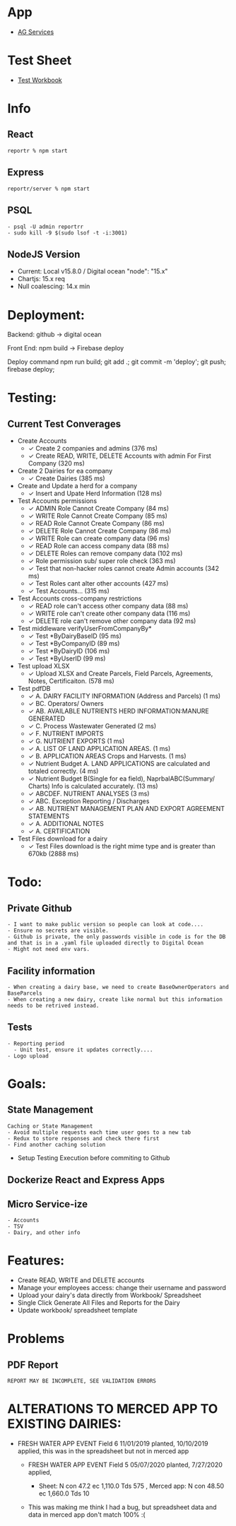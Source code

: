 # App
 - [AG Services](https://fragservices.app/)

# Test Sheet 
 - [Test Workbook](https://docs.google.com/spreadsheets/d/1eXclSz_cQzREQbrthEVEUsa4KUc780g4CZVT3RYawzA/edit?usp=sharing)

# Info
  ## React
    reportr % npm start
  ## Express
    reportr/server % npm start 

  ## PSQL
    - psql -U admin reportrr 
    - sudo kill -9 $(sudo lsof -t -i:3001)

  ## NodeJS Version
  - Current:          Local v15.8.0 / Digital ocean "node": "15.x"
  - Chartjs:          15.x req
  - Null coalescing:  14.x min

# Deployment:
  Backend:
    github -> digital ocean
  
  Front End:
    npm build -> Firebase deploy

  Deploy command
    npm run build; git add .; git commit -m 'deploy'; git push; firebase deploy;




# Testing:
  ## Current Test Converages
  - Create Accounts
    - ✓ Create 2 companies and admins (376 ms)
    - ✓ Create READ, WRITE, DELETE Accounts with admin For First Company (320 ms)
  - Create 2 Dairies for ea  company
    - ✓ Create Dairies (385 ms)
  - Create and Update a herd for a company
    - ✓ Insert and Upate Herd Information (128 ms)
  - Test Accounts permissions
    - ✓ ADMIN Role Cannot Create Company (84 ms)
    - ✓ WRITE Role Cannot Create Company (85 ms)
    - ✓ READ Role Cannot Create Company (86 ms)
    - ✓ DELETE Role Cannot Create Company (86 ms)
    - ✓ WRITE Role can create company data (96 ms)
    - ✓ READ Role can access company data (88 ms)
    - ✓ DELETE Roles can remove company data (102 ms)
    - ✓ Role permission sub/ super role check (363 ms)
    - ✓ Test that non-hacker roles cannot create Admin accounts  (342 ms)
    - ✓ Test Roles cant alter other accounts (427 ms)
    - ✓ Test Accounts...  (315 ms)
  - Test Accounts cross-company restrictions
    - ✓ READ role can't access other company data (88 ms)
    - ✓ WRITE role can't create other company data (116 ms)
    - ✓ DELETE role can't remove other company data (92 ms)
  - Test middleware verifyUserFromCompanyBy*
    - ✓ Test *ByDairyBaseID (95 ms)
    - ✓ Test *ByCompanyID (89 ms)
    - ✓ Test *ByDairyID (106 ms)
    - ✓ Test *ByUserID (99 ms)
  - Test upload XLSX
    - ✓ Upload XLSX and Create Parcels, Field Parcels, Agreements, Notes, Certificaiton. (578 ms)
  - Test pdfDB
    - ✓ A. DAIRY FACILITY INFORMATION (Address and Parcels) (1 ms)
    - ✓ BC. Operators/ Owners
    - ✓ AB. AVAILABLE NUTRIENTS HERD INFORMATION:MANURE GENERATED
    - ✓ C. Process Wastewater Generated (2 ms)
    - ✓ F. NUTRIENT IMPORTS
    - ✓ G. NUTRIENT EXPORTS  (1 ms)
    - ✓ A. LIST OF LAND APPLICATION AREAS. (1 ms)
    - ✓ B. APPLICATION AREAS Crops and Harvests. (1 ms)
    - ✓ Nutrient Budget A. LAND APPLICATIONS are calculated and totaled correctly. (4 ms)
    - ✓ Nutrient Budget B(Single for ea field), NaprbalABC(Summary/ Charts) Info is calculated accurately. (13 ms)
    - ✓ ABCDEF. NUTRIENT ANALYSES  (3 ms)
    - ✓ ABC. Exception Reporting / Discharges
    - ✓ AB. NUTRIENT MANAGEMENT PLAN AND EXPORT AGREEMENT STATEMENTS
    - ✓ A. ADDITIONAL NOTES
    - ✓ A. CERTIFICATION
  - Test Files download for a dairy
    - ✓ Test Files download is the right mime type and is greater than 670kb (2888 ms)  


# Todo:

  ## Private Github
    - I want to make public version so people can look at code....
    - Ensure no secrets are visible.
    - Github is private, the only passwords visible in code is for the DB and that is in a .yaml file uploaded directly to Digital Ocean
    - Might not need env vars.


  ## Facility information
    - When creating a dairy base, we need to create BaseOwnerOperators and BaseParcels
    - When creating a new dairy, create like normal but this information needs to be retrived instead. 

  ## Tests
    - Reporting period
      - Unit test, ensure it updates correctly....
    - Logo upload   
      
  
# Goals:
   ## State Management
    Caching or State Management
    - Avoid multiple requests each time user goes to a new tab
    - Redux to store responses and check there first
    - Find another caching solution
  - Setup Testing Execution before commiting to Github
 
  ## Dockerize React and Express Apps
 
  ## Micro Service-ize
    - Accounts
    - TSV
    - Dairy, and other info

# Features:
  - Create READ, WRITE and DELETE accounts
  - Manage your employees access: change their username and password
  - Upload your dairy's data directly from Workbook/ Spreadsheet
  - Single Click Generate All Files and Reports for the Dairy
  - Update workbook/ spreadsheet template

# Problems 
  ## PDF Report
    REPORT MAY BE INCOMPLETE, SEE VALIDATION ERRORS 



# ALTERATIONS TO MERCED APP TO EXISTING DAIRIES:
  - FRESH WATER APP EVENT Field 6 11/01/2019 planted, 10/10/2019 applied, this was in the spreadsheet but not in merced app   
    - FRESH WATER APP EVENT Field 5 05/07/2020 planted, 7/27/2020 applied, 
      - Sheet: N con 47.2 ec 1,110.0 Tds 575 , Merced app: N con 48.50 ec 1,660.0 Tds 10

    - This was making me think I had a bug, but spreadsheet data and data in merced app don't match 100% :(


